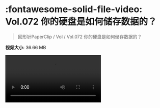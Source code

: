 # :fontawesome-solid-file-video: Vol.072 你的硬盘是如何储存数据的？

> 回形针PaperClip / Vol / Vol.072 你的硬盘是如何储存数据的？

**视频大小**: 36.66 MB

<div class="video"><video src="https://file.hsyhx.top/archive/回形针PaperClip/Vol/Vol.072 你的硬盘是如何储存数据的？.mp4" controls preload>🤔 您的浏览器不支持 video 标签</video></div>